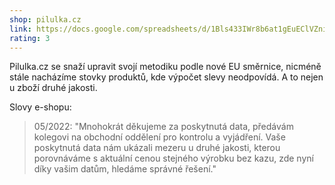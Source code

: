 ```yaml
---
shop: pilulka.cz
link: https://docs.google.com/spreadsheets/d/1Bls433IWr8b6at1gEuEClVZniTNVpUpCZ5XithovA90/edit?usp=sharing
rating: 3
---
```


Pilulka.cz se snaží upravit svojí metodiku podle nové EU směrnice, nicméně stále nacházíme stovky produktů, kde výpočet slevy neodpovídá. A to nejen u zboží druhé jakosti.

Slovy e-shopu:

> 05/2022: "Mnohokrát děkujeme za poskytnutá data, předávám kolegovi na obchodní oddělení pro kontrolu a vyjádření. Vaše poskytnutá data nám ukázali mezeru u druhé jakosti, kterou porovnáváme s aktuální cenou stejného výrobku bez kazu, zde nyní díky vašim datům, hledáme správné řešení."
